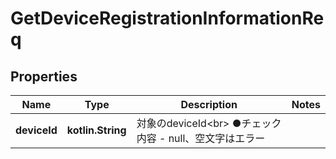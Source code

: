 
# GetDeviceRegistrationInformationReq

## Properties
Name | Type | Description | Notes
------------ | ------------- | ------------- | -------------
**deviceId** | **kotlin.String** | 対象のdeviceId&lt;br&gt; ●チェック内容   - null、空文字はエラー | 



